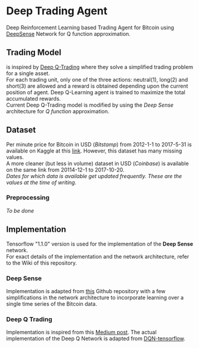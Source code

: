 # Deep Trading Agent
Deep Reinforcement Learning based Trading Agent for Bitcoin using [DeepSense](https://arxiv.org/abs/1611.01942) Network for Q function approximation. <br>

## Trading Model
is inspired by [Deep Q-Trading](http://cslt.riit.tsinghua.edu.cn/mediawiki/images/5/5f/Dtq.pdf) where they solve a simplified trading problem for a single asset. <br>
For each trading unit, only one of the three actions: neutral(1), long(2) and short(3) are allowed and a reward is obtained depending upon the current position of agent. Deep Q-Learning agent is trained to maximize the total accumulated rewards. <br>
Current Deep Q-Trading model is modified by using the *Deep Sense* architecture for *Q function* approximation.

## Dataset
Per minute price for Bitcoin in USD (*Bitstamp*) from 2012-1-1 to 2017-5-31 is available on Kaggle at this [link](https://www.kaggle.com/mczielinski/bitcoin-historical-data/data). However, this dataset has many missing values.<br>
A more cleaner (but less in volume) dataset in USD (*Coinbase*) is available on the same link from 20114-12-1 to 2017-10-20. <br>
*Dates for which data is available get updated frequently. These are the values at the time of writing.*

### Preprocessing
*To be done*

## Implementation
Tensorflow "1.1.0" version is used for the implementation of the **Deep Sense** network.<br>
For exact details of the implementation and the network architecture, refer to the Wiki of this repository.
### Deep Sense
Implementation is adapted from [this](https://github.com/yscacaca/DeepSense) Github repository with a few simplifications in the network architecture to incorporate learning over a single time series of the Bitcoin data.

### Deep Q Trading
Implementation is inspired from this [Medium post](https://hackernoon.com/the-self-learning-quant-d3329fcc9915). The actual implementation of the Deep Q Network is adapted from [DQN-tensorflow](https://github.com/devsisters/DQN-tensorflow).
